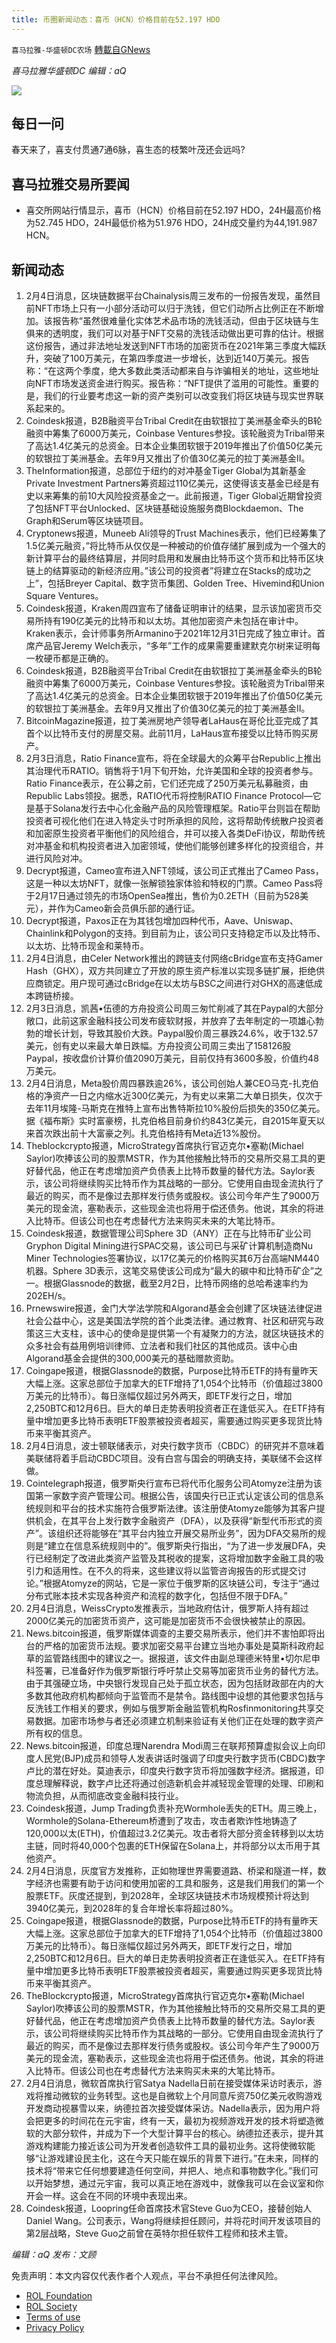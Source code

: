 ```yaml
---
title: 币圈新闻动态：喜币（HCN）价格目前在52.197 HDO
---
```

`喜马拉雅-华盛顿DC农场` [轉載自GNews](https://gnews.org/zh-hans/1954341/)

*喜马拉雅华盛顿DC 编辑：aQ*

![](http://himalayawashingtondc.org/wp-content/uploads/2021/07/ScreenShot-2021-07-31-at-16.20.22@2x.png)



## 每日一问





春天来了，喜支付贯通7通6脉，喜生态的枝繁叶茂还会远吗?





## 喜马拉雅交易所要闻





- 喜交所网站行情显示，喜币（HCN）价格目前在52.197 HDO，24H最高价格为52.745 HDO，24H最低价格为51.976 HDO，24H成交量约为44,191.987 HCN。






## 新闻动态





1. 2月4日消息，区块链数据平台Chainalysis周三发布的一份报告发现，虽然目前NFT市场上只有一小部分活动可以归于洗钱，但它们动所占比例正在不断增加。该报告称“虽然很难量化实体艺术品市场的洗钱活动，但由于区块链与生俱来的透明度，我们可以对基于NFT交易的洗钱活动做出更可靠的估计。根据这份报告，通过非法地址发送到NFT市场的加密货币在2021年第三季度大幅跃升，突破了100万美元，在第四季度进一步增长，达到近140万美元。报告称：“在这两个季度，绝大多数此类活动都来自与诈骗相关的地址，这些地址向NFT市场发送资金进行购买。报告称：“NFT提供了滥用的可能性。重要的是，我们的行业要考虑这一新的资产类别可以改变我们将区块链与现实世界联系起来的。
2. Coindesk报道，B2B融资平台Tribal Credit在由软银拉丁美洲基金牵头的B轮融资中筹集了6000万美元，Coinbase Ventures参投。该轮融资为Tribal带来了高达1.4亿美元的总资金。日本企业集团软银于2019年推出了价值50亿美元的软银拉丁美洲基金。去年9月又推出了价值30亿美元的拉丁美洲基金II。
3. TheInformation报道，总部位于纽约的对冲基金Tiger Global为其新基金Private Investment Partners筹资超过110亿美元，这使得该支基金已经是有史以来筹集的前10大风险投资基金之一。此前报道，Tiger Global近期曾投资了包括NFT平台Unlocked、区块链基础设施服务商Blockdaemon、The Graph和Serum等区块链项目。
4. Cryptonews报道，Muneeb Ali领导的Trust Machines表示，他们已经筹集了1.5亿美元融资，”将比特币从仅仅是一种被动的价值存储扩展到成为一个强大的新计算平台的最终结算层，并同时启用和发展由比特币这个货币和比特币区块链上的结算驱动的新经济应用。”该公司的投资者”将建立在Stacks的成功之上”，包括Breyer Capital、数字货币集团、Golden Tree、Hivemind和Union Square Ventures。
5. Coindesk报道，Kraken周四宣布了储备证明审计的结果，显示该加密货币交易所持有190亿美元的比特币和以太坊。其他加密资产未包括在审计中。Kraken表示，会计师事务所Armanino于2021年12月31日完成了独立审计。首席产品官Jeremy Welch表示，“多年”工作的成果需要重建默克尔树来证明每一枚硬币都是正确的。
6. Coindesk报道，B2B融资平台Tribal Credit在由软银拉丁美洲基金牵头的B轮融资中筹集了6000万美元，Coinbase Ventures参投。该轮融资为Tribal带来了高达1.4亿美元的总资金。日本企业集团软银于2019年推出了价值50亿美元的软银拉丁美洲基金。去年9月又推出了价值30亿美元的拉丁美洲基金II。
7. BitcoinMagazine报道，拉丁美洲房地产领导者LaHaus在哥伦比亚完成了其首个以比特币支付的房屋交易。此前11月，LaHaus宣布接受以比特币购买房产。
8. 2月3日消息，Ratio Finance宣布，将在全球最大的众筹平台Republic上推出其治理代币RATIO。销售将于1月下旬开始，允许美国和全球的投资者参与。Ratio Finance表示，在公募之前，它们还完成了250万美元私募融资，由Republic Labs领投。据悉，RATIO代币将控制RATIO Finance Protocol—它是基于Solana发行去中心化金融产品的风险管理框架。Ratio平台则旨在帮助投资者可视化他们在进入特定头寸时所承担的风险，这将帮助传统散户投资者和加密原生投资者平衡他们的风险组合，并可以接入各类DeFi协议，帮助传统对冲基金和机构投资者进入加密领域，使他们能够创建多样化的投资组合，并进行风险对冲。
9. Decrypt报道，Cameo宣布进入NFT领域，该公司正式推出了Cameo Pass，这是一种以太坊NFT，就像一张解锁独家体验和特权的门票。Cameo Pass将于2月17日通过领先的市场OpenSea推出，售价为0.2ETH（目前为528美元），并作为Cameo新会员俱乐部的通行证。
10. Decrypt报道，Paxos正在为其钱包增加四种代币，Aave、Uniswap、Chainlink和Polygon的支持。到目前为止，该公司只支持稳定币以及比特币、以太坊、比特币现金和莱特币。
11. 2月4日消息，由Celer Network推出的跨链支付网络cBridge宣布支持Gamer Hash（GHX），双方共同建立了开放的原生资产标准以实现多链扩展，拒绝供应商锁定。用户现可通过cBridge在以太坊与BSC之间进行对GHX的高速低成本跨链桥接。
12. 2月3日消息，凯茜•伍德的方舟投资公司周三匆忙削减了其在Paypal的大部分敞口，此前这家金融科技公司发布疲软财报，并放弃了去年制定的一项雄心勃勃的增长计划，导致其股价大跌。Paypal股价周三暴跌24.6%，收于132.57美元，创有史以来最大单日跌幅。方舟投资公司周三卖出了158126股Paypal，按收盘价计算价值2090万美元，目前仅持有3600多股，价值约48万美元。
13. 2月4日消息，Meta股价周四暴跌逾26%，该公司创始人兼CEO马克-扎克伯格的净资产一日之内缩水近300亿美元，为有史以来第二大单日损失，仅次于去年11月埃隆-马斯克在推特上宣布出售特斯拉10%股份后损失的350亿美元。据《福布斯》实时富豪榜，扎克伯格目前身价约843亿美元，自2015年夏天以来首次跌出前十大富豪之列。扎克伯格持有Meta近13%股份。
14. Theblockcrypto报道，MicroStrategy首席执行官迈克尔•塞勒(Michael Saylor)吹捧该公司的股票MSTR，作为其他接触比特币的交易所交易工具的更好替代品，他正在考虑增加资产负债表上比特币数量的替代方法。Saylor表示，该公司将继续购买比特币作为其战略的一部分。它使用自由现金流执行了最近的购买，而不是像过去那样发行债务或股权。该公司今年产生了9000万美元的现金流，塞勒表示，这些现金流也将用于偿还债务。他说，其余的将进入比特币。但该公司也在考虑替代方法来购买未来的大笔比特币。
15. Coindesk报道，数据管理公司Sphere 3D（ANY）正在与比特币矿业公司Gryphon Digital Mining进行SPAC交易，该公司已与采矿计算机制造商Nu Miner Technologies签署协议，以17亿美元的价格购买其6万台高端NM440机器。Sphere 3D表示，这笔交易使该公司成为“最大的碳中和比特币矿企”之一。根据Glassnode的数据，截至2月2日，比特币网络的总哈希速率约为202EH/s。
16. Prnewswire报道，金门大学法学院和Algorand基金会创建了区块链法律促进社会公益中心，这是美国法学院的首个此类法律。通过教育、社区和研究与政策这三大支柱，该中心的使命是提供第一个有凝聚力的方法，就区块链技术的众多社会有益用例培训律师、立法者和我们社区的其他成员。该中心由Algorand基金会提供的300,000美元的基础赠款资助。
17. Coingape报道，根据Glassnode的数据，Purpose比特币ETF的持有量昨天大幅上涨。这家总部位于加拿大的ETF增持了1,054个比特币（价值超过3800万美元的比特币）。每日涨幅仅超过另外两天，即ETF发行之日，增加2,250BTC和12月6日。巨大的单日走势表明投资者正在逢低买入。在ETF持有量中增加更多比特币表明ETF股票被投资者超买，需要通过购买更多现货比特币来平衡其资产。
18. 2月4日消息，波士顿联储表示，对央行数字货币（CBDC）的研究并不意味着美联储将着手启动CBDC项目。没有白宫与国会的明确支持，美联储不会这样做。
19. Cointelegraph报道，俄罗斯央行宣布已将代币化服务公司Atomyze注册为该国第一家数字资产管理公司。根据公告，该国央行已正式认定该公司的信息系统规则和平台的技术实施符合俄罗斯法律。该注册使Atomyze能够为其客户提供机会，在其平台上发行数字金融资产（DFA），以及获得“新型代币形式的资产”。该组织还将能够在“其平台内独立开展交易所业务”，因为DFA交易所的规则是“建立在信息系统规则中的”。俄罗斯央行指出，“为了进一步发展DFA，央行已经制定了改进此类资产监管及其税收的提案，这将增加数字金融工具的吸引力和适用性。在不久的将来，这些建议将以监管咨询报告的形式提交讨论。”根据Atomyze的网站，它是一家位于俄罗斯的区块链公司，专注于“通过分布式账本技术实现各种资产和流程的数字化，包括但不限于DFA。”
20. 2月4日消息，WeissCrypto发推表示，当地政府估计，俄罗斯人持有超过2000亿美元的加密货币资产，这可能是加密货币不会很快被禁止的原因。
21. News.bitcoin报道，俄罗斯媒体调查的主要交易所表示，他们并不害怕即将出台的严格的加密货币法规。要求加密交易平台建立当地办事处是莫斯科政府起草的监管路线图中的建议之一。据报道，该文件由副总理德米特里•切尔尼申科签署，已准备好作为俄罗斯银行呼吁禁止交易等加密货币业务的替代方法。由于其强硬立场，中央银行发现自己处于孤立状态，因为包括财政部在内的大多数其他政府机构都倾向于监管而不是禁令。路线图中设想的其他要求包括与反洗钱工作相关的要求，例如与俄罗斯金融监管机构Rosfinmonitoring共享交易数据。加密市场参与者还必须建立机制来验证有关他们正在处理的数字资产所有权的信息。
22. News.bitcoin报道，印度总理Narendra Modi周三在联邦预算虚拟会议上向印度人民党(BJP)成员和领导人发表讲话时强调了印度央行数字货币(CBDC)数字卢比的潜在好处。莫迪表示，印度央行数字货币将加强数字经济。据报道，印度总理解释说，数字卢比还将通过创造新机会并减轻现金管理的处理、印刷和物流负担，从而彻底改变金融科技行业。
23. Coindesk报道，Jump Trading负责补充Wormhole丢失的ETH。周三晚上，Wormhole的Solana-Ethereum桥遭到了攻击，攻击者欺诈性地铸造了120,000以太(ETH)，价值超过3.2亿美元。攻击者将大部分资金转移到以太坊主链，同时将40,000个包裹的ETH保留在Solana上，并将部分以太币用于其他资产。
24. 2月4日消息，灰度官方发推称，正如物理世界需要道路、桥梁和隧道一样，数字经济也需要有助于访问和使用加密的工具和服务，这是我们用我们的第一个股票ETF。灰度还提到，到2028年，全球区块链技术市场规模预计将达到3940亿美元，到2028年的复合年增长率将超过80%。
25. Coingape报道，根据Glassnode的数据，Purpose比特币ETF的持有量昨天大幅上涨。这家总部位于加拿大的ETF增持了1,054个比特币（价值超过3800万美元的比特币）。每日涨幅仅超过另外两天，即ETF发行之日，增加2,250BTC和12月6日。巨大的单日走势表明投资者正在逢低买入。在ETF持有量中增加更多比特币表明ETF股票被投资者超买，需要通过购买更多现货比特币来平衡其资产。
26. TheBlockcrypto报道，MicroStrategy首席执行官迈克尔•塞勒(Michael Saylor)吹捧该公司的股票MSTR，作为其他接触比特币的交易所交易工具的更好替代品，他正在考虑增加资产负债表上比特币数量的替代方法。Saylor表示，该公司将继续购买比特币作为其战略的一部分。它使用自由现金流执行了最近的购买，而不是像过去那样发行债务或股权。该公司今年产生了9000万美元的现金流，塞勒表示，这些现金流也将用于偿还债务。他说，其余的将进入比特币。但该公司也在考虑替代方法来购买未来的大笔比特币。
27. 2月4日消息，微软首席执行官Satya Nadella日前在接受媒体采访时表示，游戏将推动微软的业务转型。这也是自微软上个月同意斥资750亿美元收购游戏开发商动视暴雪以来，纳德拉首次接受媒体采访。Nadella表示，因为用户将会把更多的时间花在元宇宙，终有一天，最初为视频游戏开发的技术将塑造微软的大部分软件，并成为下一个大型计算平台的核心。纳德拉还表示，提升其游戏构建能力接近该公司为开发者创造软件工具的最初业务。这将使微软能够“让游戏建设民主化，这在今天只能在娱乐的背景下进行。”在未来，同样的技术将“带来它任何想要建造任何空间，并把人、地点和事物数字化。”我们可以开始梦想，通过元宇宙，我可以真正地在游戏中，就像我可以在会议室和你开会一样。这会在不同的环境中表现出来。
28. Coindesk报道，Loopring任命首席技术官Steve Guo为CEO，接替创始人Daniel Wang。公司表示，Wang将继续担任顾问，并将花时间开发该项目的第2层战略，Steve Guo之前曾在英特尔担任软件工程师和技术主管。





*编辑：aQ
发布：文顾*


 
 

免责声明：本文内容仅代表作者个人观点，平台不承担任何法律风险。

- [ROL Foundation](https://rolfoundation.org/)
- [ROL Society](https://rolsociety.org/)
- [Terms of use](https://gnews.org/terms-of-use-3/)
- [Privacy Policy](https://gnews.org/privacy-policy/)
